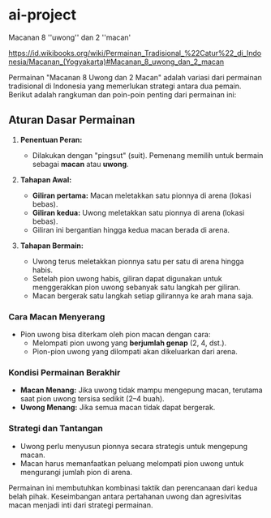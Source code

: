 # ai-project

Macanan 8 ''uwong'' dan 2 ''macan'

<https://id.wikibooks.org/wiki/Permainan_Tradisional_%22Catur%22_di_Indonesia/Macanan_(Yogyakarta)#Macanan_8_uwong_dan_2_macan>

Permainan "Macanan 8 Uwong dan 2 Macan" adalah variasi dari permainan tradisional di Indonesia yang memerlukan strategi antara dua pemain. Berikut adalah rangkuman dan poin-poin penting dari permainan ini:

## **Aturan Dasar Permainan**

1. **Penentuan Peran:**
   - Dilakukan dengan "pingsut" (suit). Pemenang memilih untuk bermain sebagai **macan** atau **uwong**.

2. **Tahapan Awal:**
   - **Giliran pertama:** Macan meletakkan satu pionnya di arena (lokasi bebas).
   - **Giliran kedua:** Uwong meletakkan satu pionnya di arena (lokasi bebas).
   - Giliran ini bergantian hingga kedua macan berada di arena.

3. **Tahapan Bermain:**
   - Uwong terus meletakkan pionnya satu per satu di arena hingga habis.
   - Setelah pion uwong habis, giliran dapat digunakan untuk menggerakkan pion uwong sebanyak satu langkah per giliran.
   - Macan bergerak satu langkah setiap gilirannya ke arah mana saja.

### **Cara Macan Menyerang**

- Pion uwong bisa diterkam oleh pion macan dengan cara:
  - Melompati pion uwong yang **berjumlah genap** (2, 4, dst.).
  - Pion-pion uwong yang dilompati akan dikeluarkan dari arena.

### **Kondisi Permainan Berakhir**

- **Macan Menang:** Jika uwong tidak mampu mengepung macan, terutama saat pion uwong tersisa sedikit (2–4 buah).
- **Uwong Menang:** Jika semua macan tidak dapat bergerak.

### **Strategi dan Tantangan**

- Uwong perlu menyusun pionnya secara strategis untuk mengepung macan.
- Macan harus memanfaatkan peluang melompati pion uwong untuk mengurangi jumlah pion di arena.

Permainan ini membutuhkan kombinasi taktik dan perencanaan dari kedua belah pihak. Keseimbangan antara pertahanan uwong dan agresivitas macan menjadi inti dari strategi permainan.
